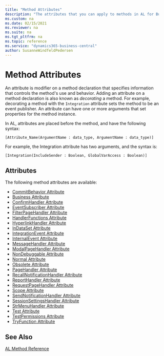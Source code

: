 ```yaml
---
title: "Method Attributes"
description: "The attributes that you can apply to methods in AL for Business Central"
ms.custom: na
ms.date: 02/15/2021
ms.reviewer: na
ms.suite: na
ms.tgt_pltfrm: na
ms.topic: reference
ms.service: "dynamics365-business-central"
author: SusanneWindfeldPedersen
---
```


# Method Attributes

An attribute is modifier on a method declaration that specifies information that controls the method's use and behavior. Adding an attribute on a method declaration is also known as *decorating* a method. For example, decorating a method with the `Integration` attribute sets the method to be an event publisher. An attribute can have one or more arguments that set properties for the method instance.

In AL, attributes are placed before the method, and have the following syntax:

```AL
[Attribute_Name(ArgumentName : data_type, ArgumentName : data_type)]
```

For example, the Integration attribute has two arguments, and the syntax is:

```AL
[Integration(IncludeSender : Boolean, GlobalVarAccess : Boolean)]
```

## Attributes

The following method attributes are available:

- [CommitBehavior Attribute](devenv-commitbehavior-attribute.md)  
- [Business Attribute](devenv-business-attribute.md)  
- [ConfirmHandler Attribute](devenv-confirmhandler-attribute.md)  
- [EventSubscriber Attribute](devenv-eventsubscriber-attribute.md)  
- [FilterPageHandler Attribute](devenv-filterpagehandler-attribute.md)  
- [HandlerFunctions Attribute](devenv-handlerfunctions-attribute.md)
- [HyperlinkHandler Attribute](devenv-hyperlinkhandler-attribute.md)
- [InDataSet Attribute](devenv-indataset-attribute.md)
- [IntegrationEvent Attribute](devenv-integration-attribute.md)
- [InternalEvent Attribute](devenv-internal-attribute.md)  
- [MessageHandler Attribute](devenv-messagehandler-attribute.md)  
- [ModalPageHandler Attribute](devenv-modalpagehandler-attribute.md)
- [NonDebuggable Attribute](devenv-nondebuggable-attribute.md)  
- [Normal Attribute](devenv-normal-attribute.md)  
- [Obsolete Attribute](devenv-obsolete-attribute.md)
- [PageHandler Attribute](devenv-pagehandler-attribute.md)
- [RecallNotificationHandler Attribute](devenv-recallnotificationhandler-attribute.md)
- [ReportHandler Attribute](devenv-reporthandler-attribute.md)
- [RequestPageHandler Attribute](devenv-requestpagehandler-attribute.md)  
- [Scope Attribute](devenv-scope-attribute.md)
- [SendNotificationHandler Attribute](devenv-sendnotificationhandler-attribute.md)
- [SessionSettingsHandler Attribute](devenv-sessionsettingshandler-attribute.md)
- [StrMenuHandler Attribute](devenv-strmenuhandler-attribute.md)
- [Test Attribute](devenv-test-attribute.md)
- [TestPermissions Attribute](devenv-testpermissions-attribute.md)
- [TryFunction Attribute](devenv-tryfunction-attribute.md)

## See Also

[AL Method Reference](../methods-auto/library.md)  
